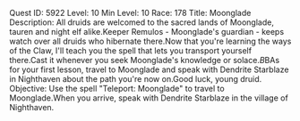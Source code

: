 Quest ID: 5922
Level: 10
Min Level: 10
Race: 178
Title: Moonglade
Description: All druids are welcomed to the sacred lands of Moonglade, tauren and night elf alike.Keeper Remulos - Moonglade's guardian - keeps watch over all druids who hibernate there.Now that you're learning the ways of the Claw, I'll teach you the spell that lets you transport yourself there.Cast it whenever you seek Moonglade's knowledge or solace.$B$BAs for your first lesson, travel to Moonglade and speak with Dendrite Starblaze in Nighthaven about the path you're now on.Good luck, young druid.
Objective: Use the spell "Teleport: Moonglade" to travel to Moonglade.When you arrive, speak with Dendrite Starblaze in the village of Nighthaven.
